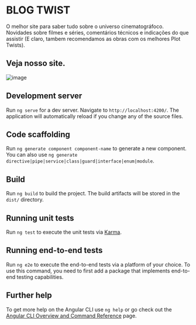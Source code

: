 # BLOG TWIST

O melhor site para saber tudo sobre o universo cinematográfoco. Novidades sobre filmes e séries, comentários técnicos e indicações do que assistir (E claro, tambem recomendamos as obras com os melhores Plot Twists).

## Veja nosso site.

![image](https://github.com/EndricLopes/angular-blog/assets/142428267/86c53a1a-c1a4-4051-af70-b70187ddb39b)


## Development server

Run `ng serve` for a dev server. Navigate to `http://localhost:4200/`. The application will automatically reload if you change any of the source files.

## Code scaffolding

Run `ng generate component component-name` to generate a new component. You can also use `ng generate directive|pipe|service|class|guard|interface|enum|module`.

## Build

Run `ng build` to build the project. The build artifacts will be stored in the `dist/` directory.

## Running unit tests

Run `ng test` to execute the unit tests via [Karma](https://karma-runner.github.io).

## Running end-to-end tests

Run `ng e2e` to execute the end-to-end tests via a platform of your choice. To use this command, you need to first add a package that implements end-to-end testing capabilities.

## Further help

To get more help on the Angular CLI use `ng help` or go check out the [Angular CLI Overview and Command Reference](https://angular.io/cli) page.
